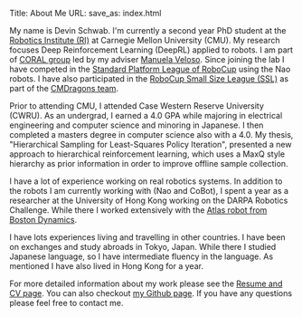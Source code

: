 Title: About Me
URL:
save_as: index.html

My name is Devin Schwab. I'm currently a second year PhD student at
the [Robotics Institute (RI)](https://www.ri.cmu.edu/) at Carnegie
Mellon University (CMU). My research focuses Deep Reinforcement
Learning (DeepRL) applied to robots. I am part
of [CORAL group](https://www.cs.cmu.edu/~coral/) led by my
adviser [Manuela Veloso](https://www.cs.cmu.edu/~mmv/). Since joining
the lab I have competed in
the
[Standard Platform League of RoboCup](http://www.robocup2016.org/en/leagues/robocup-soccer/standard-platform/) using
the Nao robots. I have also participated in
the
[RoboCup Small Size League (SSL)](http://robocup2016.org/en/leagues/robocup-soccer/small-size/) as
part of
the [CMDragons team](http://www.cs.cmu.edu/~robosoccer/small/).

Prior to attending CMU, I attended Case Western Reserve University
(CWRU). As an undergrad, I earned a 4.0 GPA while majoring in
electrical engineering and computer science and minoring in
Japanese. I then completed a masters degree in computer science also
with a 4.0. My thesis, "Hierarchical Sampling for Least-Squares Policy
Iteration", presented a new approach to hierarchical reinforcement
learning, which uses a MaxQ style hierarchy as prior information in
order to improve offline sample collection.

I have a lot of experience working on real robotics systems. In
addition to the robots I am currently working with (Nao and CoBot), I
spent a year as a researcher at the University of Hong Kong working on
the DARPA Robotics Challenge. While there I worked extensively with
the [Atlas robot from Boston Dynamics](http://www.bostondynamics.com/robot_Atlas.html).

I have lots experiences living and travelling in other countries. I
have been on exchanges and study abroads in Tokyo, Japan. While there
I studied Japanese language, so I have intermediate fluency in the
language. As mentioned I have also lived in Hong Kong for a year.

For more detailed information about my work please see the
[Resume and CV page]({filename}resume_cv.md). You can also checkout [my
Github page](https://github.com/rhololkeolke). If you have any
questions please feel free to contact me.
